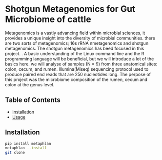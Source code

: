 # Shotgun Metagenomics for Gut Microbiome of cattle
Metagenomics is a vastly advancing field within microbial sciences, it provides a unique insight into the diversity of microbial communities. there are two sorts of metagenomics; 16s rRNA nmetagenomics and shotgun metagenomics. The shotgun metagenomics has beed focused in this project. . A basic understanding of the Linux command line and the R programming language will be beneficial, but we will introduce a lot of the basics here. we will analyse of samples (N = 9) from three anatomical sites: colon, cecum, and rumen. Illumina(Miseq) sequencing protocol used to produce paired end reads that are 250 nucleotides long. The perpose of this project was the microbiome composition of the rumen, cecum and colon at the genus level.
## Table of Contents
- [Installation](#installation)
- [Usage](#usage)
## Installation
```sh
pip install metaphlan
metaphlan --install
git clone 
